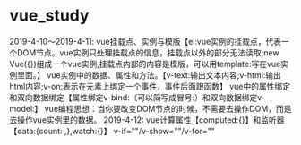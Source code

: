 # vue_study
2019-4-10～2019-4-11:
vue挂载点、实例与模版【el:vue实例的挂载点，代表一个DOM节点。vue实例只处理挂载点的信息，挂载点以外的部分无法读取;new Vue({})组成一个vue实例,挂载点内部的内容是模版，可以用template:写在vue实例里面。】
vue实例中的数据、属性和方法。【v-text:输出文本内容;v-html:输出html内容;v-on:表示在元素上绑定一个事件，事件后面跟函数】
vue中的属性绑定和双向数据绑定【属性绑定v-bind:（可以简写成冒号:）和双向数据绑定v-model:】
vue编程思想：当你要改变DOM节点的时候，不需要去操作DOM，而是去操作vue实例里的数据。
2019-4-12:
vue计算属性【computed:{}】和监听器【data:{count: ,},watch:{}】
v-if=""/v-show=""/v-for=""
